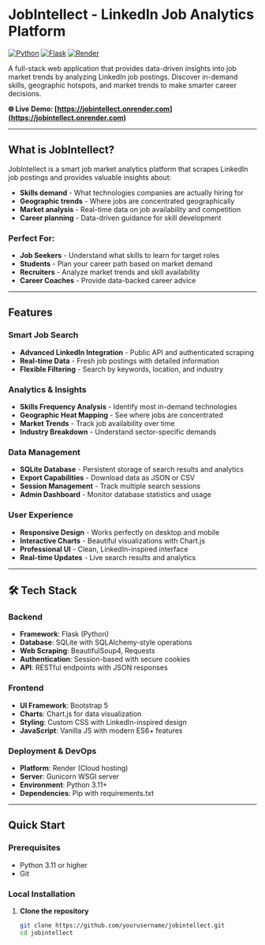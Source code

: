 # JobIntellect - LinkedIn Job Analytics Platform

[![Python](https://img.shields.io/badge/Python-3.11%2B-blue)](https://python.org)
[![Flask](https://img.shields.io/badge/Flask-2.3.3-green)](https://flask.palletsprojects.com/)
[![Render](https://img.shields.io/badge/Deployed%20on-Render-46a2f1)](https://render.com)

A full-stack web application that provides data-driven insights into job market trends by analyzing LinkedIn job postings. Discover in-demand skills, geographic hotspots, and market trends to make smarter career decisions.

**🌐 Live Demo: [https://jobintellect.onrender.com](https://jobintellect.onrender.com)**

---

##  What is JobIntellect?

JobIntellect is a smart job market analytics platform that scrapes LinkedIn job postings and provides valuable insights about:
- **Skills demand** - What technologies companies are actually hiring for
- **Geographic trends** - Where jobs are concentrated geographically  
- **Market analysis** - Real-time data on job availability and competition
- **Career planning** - Data-driven guidance for skill development

###  Perfect For:
- **Job Seekers** - Understand what skills to learn for target roles
- **Students** - Plan your career path based on market demand
- **Recruiters** - Analyze market trends and skill availability
- **Career Coaches** - Provide data-backed career advice

---

## Features

### Smart Job Search
- **Advanced LinkedIn Integration** - Public API and authenticated scraping
- **Real-time Data** - Fresh job postings with detailed information
- **Flexible Filtering** - Search by keywords, location, and industry

### Analytics & Insights
- **Skills Frequency Analysis** - Identify most in-demand technologies
- **Geographic Heat Mapping** - See where jobs are concentrated
- **Market Trends** - Track job availability over time
- **Industry Breakdown** - Understand sector-specific demands

### Data Management
- **SQLite Database** - Persistent storage of search results and analytics
- **Export Capabilities** - Download data as JSON or CSV
- **Session Management** - Track multiple search sessions
- **Admin Dashboard** - Monitor database statistics and usage

### User Experience
- **Responsive Design** - Works perfectly on desktop and mobile
- **Interactive Charts** - Beautiful visualizations with Chart.js
- **Professional UI** - Clean, LinkedIn-inspired interface
- **Real-time Updates** - Live search results and analytics

---

## 🛠 Tech Stack

### **Backend**
- **Framework**: Flask (Python)
- **Database**: SQLite with SQLAlchemy-style operations
- **Web Scraping**: BeautifulSoup4, Requests
- **Authentication**: Session-based with secure cookies
- **API**: RESTful endpoints with JSON responses

### **Frontend**
- **UI Framework**: Bootstrap 5
- **Charts**: Chart.js for data visualization
- **Styling**: Custom CSS with LinkedIn-inspired design
- **JavaScript**: Vanilla JS with modern ES6+ features

### **Deployment & DevOps**
- **Platform**: Render (Cloud hosting)
- **Server**: Gunicorn WSGI server
- **Environment**: Python 3.11+
- **Dependencies**: Pip with requirements.txt

---

## Quick Start

### Prerequisites
- Python 3.11 or higher
- Git

### Local Installation

1. **Clone the repository**
   ```bash
   git clone https://github.com/yourusername/jobintellect.git
   cd jobintellect